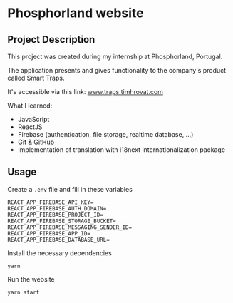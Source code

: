 # Phosphorland website

## Project Description

This project was created during my internship at Phosphorland, Portugal.

The application presents and gives functionality to the company's product called Smart Traps.

It's accessible via this link: www.traps.timhrovat.com

What I learned:

- JavaScript
- ReactJS 
- Firebase (authentication, file storage, realtime database, ...)
- Git & GitHub
- Implementation of translation with i18next internationalization package

## Usage

Create a `.env` file and fill in these variables

```
REACT_APP_FIREBASE_API_KEY=
REACT_APP_FIREBASE_AUTH_DOMAIN=
REACT_APP_FIREBASE_PROJECT_ID=
REACT_APP_FIREBASE_STORAGE_BUCKET=
REACT_APP_FIREBASE_MESSAGING_SENDER_ID=
REACT_APP_FIREBASE_APP_ID=
REACT_APP_FIREBASE_DATABASE_URL=
```

Install the necessary dependencies

```
yarn
```

Run the website

```
yarn start
```
